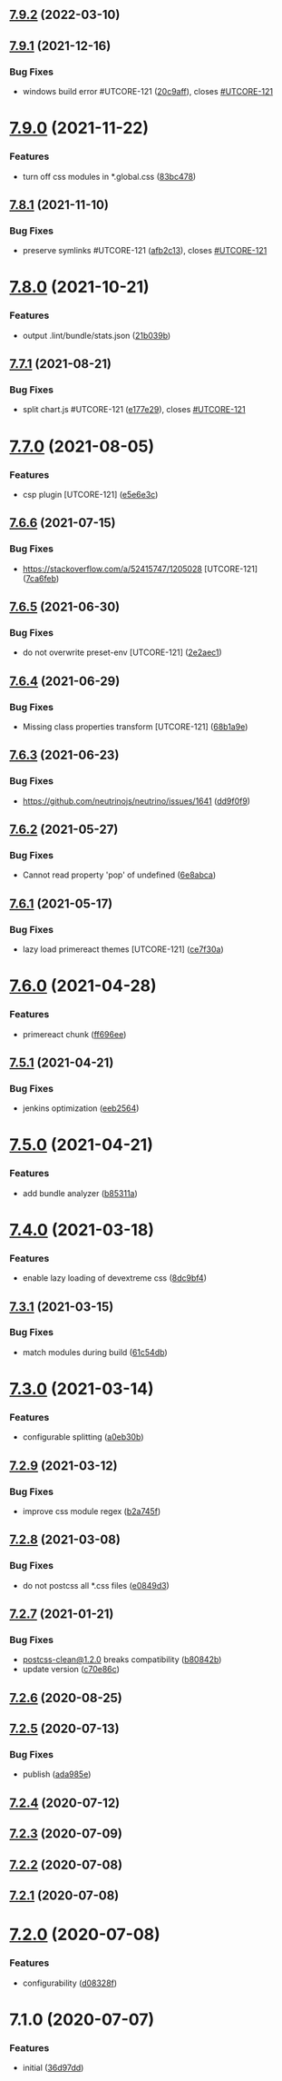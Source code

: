 ## [7.9.2](https://github.com/softwaregroup-bg/ut-webpack/compare/v7.9.1...v7.9.2) (2022-03-10)



## [7.9.1](https://github.com/softwaregroup-bg/ut-webpack/compare/v7.9.0...v7.9.1) (2021-12-16)


### Bug Fixes

* windows build error #UTCORE-121 ([20c9aff](https://github.com/softwaregroup-bg/ut-webpack/commit/20c9aff1e98b980feae1754a8dafd5d025e16799)), closes [#UTCORE-121](https://github.com/softwaregroup-bg/ut-webpack/issues/UTCORE-121)



# [7.9.0](https://github.com/softwaregroup-bg/ut-webpack/compare/v7.8.1...v7.9.0) (2021-11-22)


### Features

* turn off css modules in *.global.css ([83bc478](https://github.com/softwaregroup-bg/ut-webpack/commit/83bc478db79c01bab080b3ca0d2330a48512e7b8))



## [7.8.1](https://github.com/softwaregroup-bg/ut-webpack/compare/v7.8.0...v7.8.1) (2021-11-10)


### Bug Fixes

* preserve symlinks #UTCORE-121 ([afb2c13](https://github.com/softwaregroup-bg/ut-webpack/commit/afb2c13dc97d17a7638a553e8834e6053fadbeeb)), closes [#UTCORE-121](https://github.com/softwaregroup-bg/ut-webpack/issues/UTCORE-121)



# [7.8.0](https://github.com/softwaregroup-bg/ut-webpack/compare/v7.7.1...v7.8.0) (2021-10-21)


### Features

* output .lint/bundle/stats.json ([21b039b](https://github.com/softwaregroup-bg/ut-webpack/commit/21b039bbc8ae372e8baf03bd30803fa5828ded9f))



## [7.7.1](https://github.com/softwaregroup-bg/ut-webpack/compare/v7.7.0...v7.7.1) (2021-08-21)


### Bug Fixes

* split chart.js #UTCORE-121 ([e177e29](https://github.com/softwaregroup-bg/ut-webpack/commit/e177e2993c80c46d9e3b62c2182c6d5b0be02d12)), closes [#UTCORE-121](https://github.com/softwaregroup-bg/ut-webpack/issues/UTCORE-121)



# [7.7.0](https://github.com/softwaregroup-bg/ut-webpack/compare/v7.6.6...v7.7.0) (2021-08-05)


### Features

* csp plugin [UTCORE-121] ([e5e6e3c](https://github.com/softwaregroup-bg/ut-webpack/commit/e5e6e3c42efe534ad1b95dbb02424773080d2fb9))



## [7.6.6](https://github.com/softwaregroup-bg/ut-webpack/compare/v7.6.5...v7.6.6) (2021-07-15)


### Bug Fixes

* https://stackoverflow.com/a/52415747/1205028 [UTCORE-121] ([7ca6feb](https://github.com/softwaregroup-bg/ut-webpack/commit/7ca6febc4d0f0f870f67c85c5d31b1d47bd040d6))



## [7.6.5](https://github.com/softwaregroup-bg/ut-webpack/compare/v7.6.4...v7.6.5) (2021-06-30)


### Bug Fixes

* do not overwrite preset-env [UTCORE-121] ([2e2aec1](https://github.com/softwaregroup-bg/ut-webpack/commit/2e2aec1522759eb6bf0d61151bc92521cd525f08))



## [7.6.4](https://github.com/softwaregroup-bg/ut-webpack/compare/v7.6.3...v7.6.4) (2021-06-29)


### Bug Fixes

* Missing class properties transform [UTCORE-121] ([68b1a9e](https://github.com/softwaregroup-bg/ut-webpack/commit/68b1a9e2115cb8b07235bf01e76830c707f80cf3))



## [7.6.3](https://github.com/softwaregroup-bg/ut-webpack/compare/v7.6.2...v7.6.3) (2021-06-23)


### Bug Fixes

* https://github.com/neutrinojs/neutrino/issues/1641 ([dd9f0f9](https://github.com/softwaregroup-bg/ut-webpack/commit/dd9f0f9bbf92ff72f8e2e6b01c8f5db86c6f1eca))



## [7.6.2](https://github.com/softwaregroup-bg/ut-webpack/compare/v7.6.1...v7.6.2) (2021-05-27)


### Bug Fixes

* Cannot read property 'pop' of undefined ([6e8abca](https://github.com/softwaregroup-bg/ut-webpack/commit/6e8abca43603fad4ec81d059afe18042080b6060))



## [7.6.1](https://github.com/softwaregroup-bg/ut-webpack/compare/v7.6.0...v7.6.1) (2021-05-17)


### Bug Fixes

* lazy load primereact themes [UTCORE-121] ([ce7f30a](https://github.com/softwaregroup-bg/ut-webpack/commit/ce7f30ae6c04459c07622e6fa7bd5ac6f3df7a21))



# [7.6.0](https://github.com/softwaregroup-bg/ut-webpack/compare/v7.5.1...v7.6.0) (2021-04-28)


### Features

* primereact chunk ([ff696ee](https://github.com/softwaregroup-bg/ut-webpack/commit/ff696ee8357a351110782831e9bcc049984bedee))



## [7.5.1](https://github.com/softwaregroup-bg/ut-webpack/compare/v7.5.0...v7.5.1) (2021-04-21)


### Bug Fixes

* jenkins optimization ([eeb2564](https://github.com/softwaregroup-bg/ut-webpack/commit/eeb2564a4b9608772d6ccbee3a7a92ed10c8d9b9))



# [7.5.0](https://github.com/softwaregroup-bg/ut-webpack/compare/v7.4.0...v7.5.0) (2021-04-21)


### Features

* add bundle analyzer ([b85311a](https://github.com/softwaregroup-bg/ut-webpack/commit/b85311ad401e851202521b3fe6126e779b87ee40))



# [7.4.0](https://github.com/softwaregroup-bg/ut-webpack/compare/v7.3.1...v7.4.0) (2021-03-18)


### Features

* enable lazy loading of devextreme css ([8dc9bf4](https://github.com/softwaregroup-bg/ut-webpack/commit/8dc9bf4e71c48d5bea199ef7dc891b3290a13699))



## [7.3.1](https://github.com/softwaregroup-bg/ut-webpack/compare/v7.3.0...v7.3.1) (2021-03-15)


### Bug Fixes

* match modules during build ([61c54db](https://github.com/softwaregroup-bg/ut-webpack/commit/61c54db16ea2db9cc46de62e2e179d99e203b717))



# [7.3.0](https://github.com/softwaregroup-bg/ut-webpack/compare/v7.2.9...v7.3.0) (2021-03-14)


### Features

* configurable splitting ([a0eb30b](https://github.com/softwaregroup-bg/ut-webpack/commit/a0eb30bd4551fd1750d2c918acbeef93ed46d669))



## [7.2.9](https://github.com/softwaregroup-bg/ut-webpack/compare/v7.2.8...v7.2.9) (2021-03-12)


### Bug Fixes

* improve css module regex ([b2a745f](https://github.com/softwaregroup-bg/ut-webpack/commit/b2a745fb842c87f76c37af5f6caa2be825e8dba5))



## [7.2.8](https://github.com/softwaregroup-bg/ut-webpack/compare/v7.2.7...v7.2.8) (2021-03-08)


### Bug Fixes

* do not postcss all *.css files ([e0849d3](https://github.com/softwaregroup-bg/ut-webpack/commit/e0849d377b69ef786e35ba67f89b78b76324e635))



## [7.2.7](https://github.com/softwaregroup-bg/ut-webpack/compare/v7.2.6...v7.2.7) (2021-01-21)


### Bug Fixes

* postcss-clean@1.2.0 breaks compatibility ([b80842b](https://github.com/softwaregroup-bg/ut-webpack/commit/b80842bff50fae910a49f582f0ab8dad7865aaa3))
* update version ([c70e86c](https://github.com/softwaregroup-bg/ut-webpack/commit/c70e86c9375f053096665c4da44712e9fda2d129))



## [7.2.6](https://github.com/softwaregroup-bg/ut-webpack/compare/v7.2.5...v7.2.6) (2020-08-25)



## [7.2.5](https://github.com/softwaregroup-bg/ut-webpack/compare/v7.2.4...v7.2.5) (2020-07-13)


### Bug Fixes

* publish ([ada985e](https://github.com/softwaregroup-bg/ut-webpack/commit/ada985e187037489a8527e8e4efaa47386ec7583))



## [7.2.4](https://github.com/softwaregroup-bg/ut-webpack/compare/v7.2.3...v7.2.4) (2020-07-12)



## [7.2.3](https://github.com/softwaregroup-bg/ut-webpack/compare/v7.2.2...v7.2.3) (2020-07-09)



## [7.2.2](https://github.com/softwaregroup-bg/ut-webpack/compare/v7.2.1...v7.2.2) (2020-07-08)



## [7.2.1](https://github.com/softwaregroup-bg/ut-webpack/compare/v7.2.0...v7.2.1) (2020-07-08)



# [7.2.0](https://github.com/softwaregroup-bg/ut-webpack/compare/v7.1.0...v7.2.0) (2020-07-08)


### Features

* configurability ([d08328f](https://github.com/softwaregroup-bg/ut-webpack/commit/d08328ff1e4aa9982a537baa7af40779ea481050))



# 7.1.0 (2020-07-07)


### Features

* initial ([36d97dd](https://github.com/softwaregroup-bg/ut-webpack/commit/36d97dd972f938c8f42104a8fb1551f351cdeeef))



